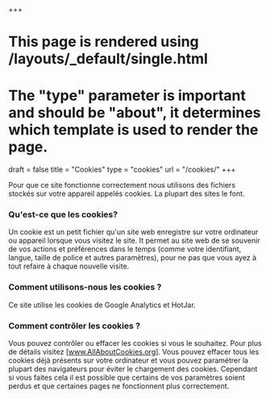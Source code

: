 +++
# This page is rendered using /layouts/_default/single.html
# The "type" parameter is important and should be "about", it determines which template is used to render the page.
draft	= false
title	= "Cookies"
type	= "cookies"
url		= "/cookies/"
+++

Pour que ce site fonctionne correctement nous utilisons des fichiers stockés sur votre appareil appelés cookies. La plupart des sites le font. 

### Qu'est-ce que les cookies?

Un cookie est un petit fichier qu'un site web enregistre sur votre ordinateur ou appareil lorsque vous visitez le site. It permet au site web de se souvenir de vos actions et préférences dans le temps (comme votre identifiant, langue, taille de police et autres paramètres), pour ne pas que vous ayez à tout refaire à chaque nouvelle visite.

### Comment utilisons-nous les cookies ?

Ce site utilise les cookies de Google Analytics et HotJar.

### Comment contrôler les cookies ?

Vous pouvez contrôler ou effacer les cookies si vous le souhaitez. Pour plus de détails visitez [www.AllAboutCookies.org]. Vous pouvez effacer tous les cookies déjà présents sur votre ordinateur et vous pouvez paramétrer la plupart des navigateurs pour éviter le chargement des cookies. Cependant si vous faites cela il est possible que certains de vos paramètres soient perdus et que certaines pages ne fonctionnent plus correctement.